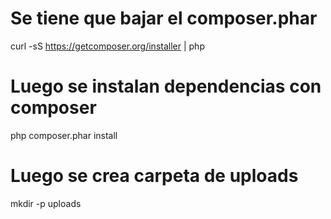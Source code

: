 # Se tiene que bajar el composer.phar

curl -sS https://getcomposer.org/installer | php

# Luego se instalan dependencias con composer

php composer.phar install

# Luego se crea carpeta de uploads

mkdir -p uploads
